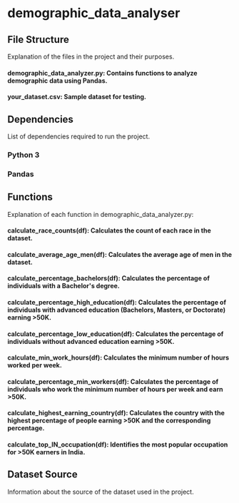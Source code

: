 # demographic_data_analyser

## File Structure
Explanation of the files in the project and their purposes.

#### demographic_data_analyzer.py: Contains functions to analyze demographic data using Pandas.
#### your_dataset.csv: Sample dataset for testing.

## Dependencies
List of dependencies required to run the project.
### Python 3
### Pandas

## Functions
Explanation of each function in demographic_data_analyzer.py:

#### calculate_race_counts(df): Calculates the count of each race in the dataset.
#### calculate_average_age_men(df): Calculates the average age of men in the dataset.
#### calculate_percentage_bachelors(df): Calculates the percentage of individuals with a Bachelor's degree.
#### calculate_percentage_high_education(df): Calculates the percentage of individuals with advanced education (Bachelors, Masters, or Doctorate) earning >50K.
#### calculate_percentage_low_education(df): Calculates the percentage of individuals without advanced education earning >50K.
#### calculate_min_work_hours(df): Calculates the minimum number of hours worked per week.
#### calculate_percentage_min_workers(df): Calculates the percentage of individuals who work the minimum number of hours per week and earn >50K.
#### calculate_highest_earning_country(df): Calculates the country with the highest percentage of people earning >50K and the corresponding percentage.
#### calculate_top_IN_occupation(df): Identifies the most popular occupation for >50K earners in India.

## Dataset Source
Information about the source of the dataset used in the project.

